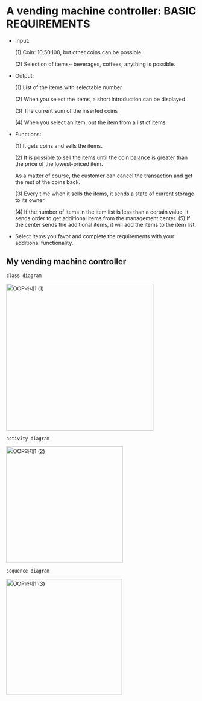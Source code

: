# A vending machine controller: BASIC REQUIREMENTS


+ Input:

  (1) Coin: 10,50,100, but other coins can be possible.

  (2) Selection of items~ beverages, coffees, anything is possible.


+ Output:

  (1) List of the items with selectable number

  (2) When you select the items, a short introduction can be displayed

  (3) The current sum of the inserted coins

  (4) When you select an item, out the item from a list of items.



+ Functions:

  (1) It gets coins and sells the items.

  (2) It is possible to sell the items until the coin balance is greater than the price of the lowest-priced item. 

     As a matter of course, the customer can cancel the transaction and get the rest of the coins back.

  (3) Every time when it sells the items, it sends a state of current storage to its owner.

  (4) If the number of items in the item list is less than a certain value, it sends order to get additional items from the management center.
  (5) If the center sends the additional items, it will add the items to the item list.



+ Select items you favor and complete the requirements with your additional functionality.


## My vending machine controller

`class diagram`

<img width="390" alt="OOP과제1 (1)" src="https://user-images.githubusercontent.com/87002218/125167295-c63def80-e1da-11eb-94a2-aa9dea30dd69.PNG">

`activity diagram`

<img width="309" alt="OOP과제1 (2)" src="https://user-images.githubusercontent.com/87002218/125167379-2339a580-e1db-11eb-8906-d0211fb06c6e.PNG">

`sequence diagram`

<img width="307" alt="OOP과제1 (3)" src="https://user-images.githubusercontent.com/87002218/125167391-32b8ee80-e1db-11eb-9814-b7a0b97aeb5c.PNG">
